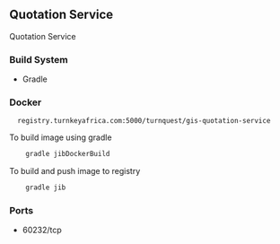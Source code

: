 ## Quotation Service
Quotation Service
### Build System
* Gradle 

### Docker
```
  registry.turnkeyafrica.com:5000/turnquest/gis-quotation-service
```
To build image using gradle

```bash
    gradle jibDockerBuild 
```
To build and push image to registry

```bash
    gradle jib
```
### Ports
* 60232/tcp